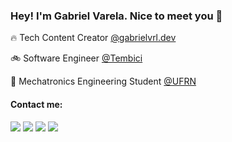 ### Hey! I'm Gabriel Varela. Nice to meet you 🤝

🔥 Tech Content Creator <a href="https://www.instagram.com/gabrielvrl.dev/">@gabrielvrl.dev</a> <br>

:bike: Software Engineer <a href="https://tembici.com.br/">@Tembici</a> <br>

🤖 Mechatronics Engineering Student <a href="https://www.ufrn.br/">@UFRN</a> <br>

#### Contact me:
<div>
  <a href="https://www.linkedin.com/in/gabrielvrl/" target="_blank"><img src="https://img.shields.io/badge/-LinkedIn-%230077B5?style=for-the-badge&logo=linkedin&logoColor=white" target="_blank"></a>
  <a href="https://instagram.com/gabrielvrl.dev" target="_blank"><img src="https://img.shields.io/badge/-Instagram-%23E4405F?style=for-the-badge&logo=instagram&logoColor=white" target="_blank"></a>
  <a href = "mailto: gabrielvarelaneto11@gmail.com"><img src="https://img.shields.io/badge/-Gmail-%23333?style=for-the-badge&logo=gmail&logoColor=white" target="_blank"></a>
  <a href="https://www.youtube.com/channel/UC_C9kTkVH6Crykw0WPsSHTA" target="_blank"><img src="https://img.shields.io/badge/-Youtube-%23EA4335?style=for-the-badge&logo=youtube&logoColor=white" target="_blank"></a>
</div>
